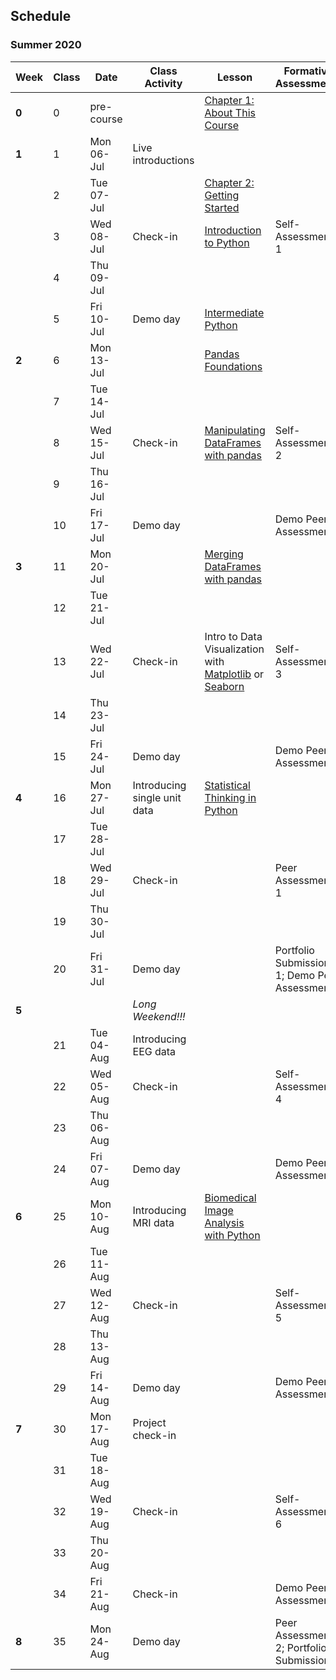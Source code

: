## Schedule
### Summer 2020

| Week  | Class | Date       | Class Activity               | Lesson                                                                                                                                                                                                                            | Formative Assessments                        | Summative Evaluations |
|-------|-------|------------|------------------------------|-----------------------------------------------------------------------------------------------------------------------------------------------------------------------------------------------------------------------------------|----------------------------------------------|-----------------------|
| **0** | 0     | pre-course |                              | [Chapter 1: About This Course](https://dalpsychneuro.github.io/NESC_3505_textbook/1/why.html)                                                                                                                                     |                                              |                       |
| **1** | 1     | Mon 06-Jul | Live introductions           |                                                                                                                                                                                                                                   |                                              |                       |
|       | 2     | Tue 07-Jul |                              | [Chapter 2: Getting Started](https://dalpsychneuro.github.io/NESC_3505_textbook/2/learning_objectives.html)                                                                                                                       |                                              | Assignment 1          |
|       | 3     | Wed 08-Jul | Check-in                     | [Introduction to Python](https://learn.datacamp.com/courses/intro-to-python-for-data-science)                                                                                                                                     | Self-Assessment 1                            |                       |
|       | 4     | Thu 09-Jul |                              |                                                                                                                                                                                                                                   |                                              |                       |
|       | 5     | Fri 10-Jul | Demo day                     | [Intermediate Python](https://learn.datacamp.com/courses/intermediate-python-for-data-science)                                                                                                                                    |                                              | Demo                  |
| **2** | 6     | Mon 13-Jul |                              | [Pandas Foundations](https://www.datacamp.com/courses/pandas-foundations)                                                                                                                                                         |                                              | Assignment 2          |
|       | 7     | Tue 14-Jul |                              |                                                                                                                                                                                                                                   |                                              |                       |
|       | 8     | Wed 15-Jul | Check-in                     | [Manipulating DataFrames with pandas](https://www.datacamp.com/courses/manipulating-dataframes-with-pandas)                                                                                                                       | Self-Assessment 2                            |                       |
|       | 9     | Thu 16-Jul |                              |                                                                                                                                                                                                                                   |                                              |                       |
|       | 10    | Fri 17-Jul | Demo day                     |                                                                                                                                                                                                                                   | Demo Peer Assessment                         | Demo                  |
| **3** | 11    | Mon 20-Jul |                              | [Merging DataFrames with pandas](https://www.datacamp.com/courses/merging-dataframes-with-pandas)                                                                                                                                 |                                              | Assignment 3          |
|       | 12    | Tue 21-Jul |                              |                                                                                                                                                                                                                                   |                                              |                       |
|       | 13    | Wed 22-Jul | Check-in                     | Intro to Data Visualization with [Matplotlib](https://www.datacamp.com/courses/introduction-to-data-visualization-with-matplotlib) or [Seaborn](https://www.datacamp.com/courses/introduction-to-data-visualization-with-seaborn) | Self-Assessment 3                            |                       |
|       | 14    | Thu 23-Jul |                              |                                                                                                                                                                                                                                   |                                              |                       |
|       | 15    | Fri 24-Jul | Demo day                     |                                                                                                                                                                                                                                   | Demo Peer Assessment                         | Demo                  |
| **4** | 16    | Mon 27-Jul | Introducing single unit data | [Statistical Thinking in Python](https://www.datacamp.com/courses/statistical-thinking-in-python-part-1)                                                                                                                          |                                              | Project 1             |
|       | 17    | Tue 28-Jul |                              |                                                                                                                                                                                                                                   |                                              |                       |
|       | 18    | Wed 29-Jul | Check-in                     |                                                                                                                                                                                                                                   | Peer Assessment 1                            |                       |
|       | 19    | Thu 30-Jul |                              |                                                                                                                                                                                                                                   |                                              |                       |
|       | 20    | Fri 31-Jul | Demo day                     |                                                                                                                                                                                                                                   | Portfolio Submission 1; Demo Peer Assessment | Demo                  |
| **5** |       |            | *Long Weekend!!!*            |                                                                                                                                                                                                                                   |                                              |                       |
|       | 21    | Tue 04-Aug | Introducing EEG data         |                                                                                                                                                                                                                                   |                                              | Assignment 4          |
|       | 22    | Wed 05-Aug | Check-in                     |                                                                                                                                                                                                                                   | Self-Assessment 4                            |                       |
|       | 23    | Thu 06-Aug |                              |                                                                                                                                                                                                                                   |                                              |                       |
|       | 24    | Fri 07-Aug | Demo day                     |                                                                                                                                                                                                                                   | Demo Peer Assessment                         | Demo                  |
| **6** | 25    | Mon 10-Aug | Introducing MRI data         | [Biomedical Image Analysis with Python](https://www.datacamp.com/courses/biomedical-image-analysis-in-python)                                                                                                                     |                                              | Assignment 5          |
|       | 26    | Tue 11-Aug |                              |                                                                                                                                                                                                                                   |                                              |                       |
|       | 27    | Wed 12-Aug | Check-in                     |                                                                                                                                                                                                                                   | Self-Assessment 5                            |                       |
|       | 28    | Thu 13-Aug |                              |                                                                                                                                                                                                                                   |                                              |                       |
|       | 29    | Fri 14-Aug | Demo day                     |                                                                                                                                                                                                                                   | Demo Peer Assessment                         | Demo                  |
| **7** | 30    | Mon 17-Aug | Project check-in             |                                                                                                                                                                                                                                   |                                              | Assignment 6          |
|       | 31    | Tue 18-Aug |                              |                                                                                                                                                                                                                                   |                                              |                       |
|       | 32    | Wed 19-Aug | Check-in                     |                                                                                                                                                                                                                                   | Self-Assessment 6                            |                       |
|       | 33    | Thu 20-Aug |                              |                                                                                                                                                                                                                                   |                                              |                       |
|       | 34    | Fri 21-Aug | Check-in                     |                                                                                                                                                                                                                                   | Demo Peer Assessment                         | Demo                  |
| **8**     | 35    | Mon 24-Aug | Demo day                     |                                                                                                                                                                                                                                   | Peer Assessment 2; Portfolio Submission 2    | Project 2             |

